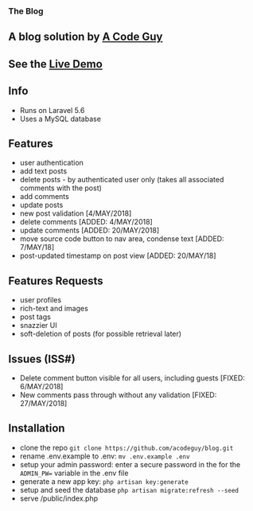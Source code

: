 ### The Blog
## A blog solution by [A Code Guy](https://acodeguy.com)
## See the [Live Demo](https://blog.acodeguy.com)

## Info
- Runs on Laravel 5.6
- Uses a MySQL database

## Features
- user authentication
- add text posts
- delete posts - by authenticated user only (takes all associated comments with the post)
- add comments
- update posts
- new post validation [4/MAY/2018]
- delete comments [ADDED: 4/MAY/2018]
- update comments [ADDED: 20/MAY/2018]
- move source code button to nav area, condense text [ADDED: 7/MAY/18]
- post-updated timestamp on post view [ADDED: 20/MAY/18]

## Features Requests
- user profiles
- rich-text and images
- post tags
- snazzier UI
- soft-deletion of posts (for possible retrieval later)

## Issues (ISS#)
- Delete comment button visible for all users, including guests [FIXED: 6/MAY/2018]
- New comments pass through without any validation [FIXED: 27/MAY/2018]


## Installation
- clone the repo `git clone https://github.com/acodeguy/blog.git`
- rename .env.example to .env: `mv .env.example .env`
- setup your admin password: enter a secure password in the for the `ADMIN_PW=` variable in the .env file
- generate a new app key: `php artisan key:generate`
- setup and seed the database `php artisan migrate:refresh --seed`
- serve /public/index.php
